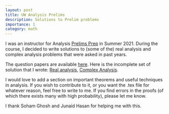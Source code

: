 ```yaml
---
layout: post
title: UW Analysis Prelims
description: Solutions to Prelim problems
importance: 1
category: math
---
```


I was an instructor for Analysis [Prelims Prep](https://math.washington.edu/phd-preliminary-exams) in Summer 2021. During the course, I decided to write solutions to (some of the) real analysis and complex analysis problems that were asked in past years. 


The question papers are available [here](https://math.washington.edu/past-phd-preliminary-exams). Here is the incomplete set of solution that I wrote: [Real analysis](https://raghavendratripathi.github.io/assets/pdf/Misc/Prelims/RA.pdf), [Complex Analysis](https://raghavendratripathi.github.io/assets/pdf/Misc/Prelims/CA.pdf). 

I would love to add a section on important theorems and useful techniques in analysis. If you wish to contribute to it, or you want the .tex file for whatever reason, feel free to write to me. If you find errors in the proofs (of which there exists many with high probability), please let me know. 

I thank Soham Ghosh and Junaid Hasan for helping me with this. 